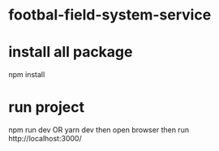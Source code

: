 # footbal-field-system-service

# install all package 
npm install

# run project
npm run dev OR yarn dev
then open browser then run http://localhost:3000/
